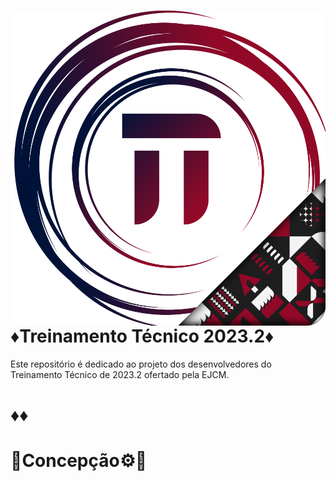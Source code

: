 <h1>
  <img src="./LogoDev.svg" align="right"/>
  ♦️Treinamento Técnico 2023.2♦️
</h1>
Este repositório é dedicado ao projeto dos desenvolvedores do Treinamento Técnico de 2023.2 ofertado pela EJCM.<br/>


# ♦️♦️


# 🔸Concepção⚙️🔸
